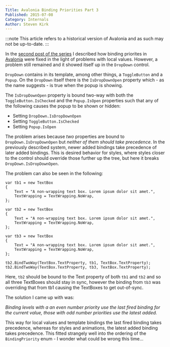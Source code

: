 ```yaml
---
Title: Avalonia Binding Priorities Part 3
Published: 2015-07-08
Category: Internals
Author: Steven Kirk
---
```


:::note
This article refers to a historical version of Avalonia and as such may not be up-to-date.
:::


In the [second post of the series](/blog/2015-07-08-avalonia-binding-priorities-part-2)
I described how binding priorites in [Avalonia](https://github.com/grokys/Avalonia/)
were fixed in the light of problems with local values. However, a problem still
remained and it showed itself up in the `DropDown` control.

`DropDown` contains in its template, among other things, a `ToggleButton` and
a `Popup`. On the `DropDown` itself there is the `IsDropDownOpen` property
which - as the name suggests - is true when the popup is showing.

The `IsDropDownOpen` property is bound two-way with both the
`ToggleButton.IsChecked` and the `Popup.IsOpen` properties such that any of
the following causes the popup to be shown or hidden:

- Setting `DropDown.IsDropDownOpen`
- Setting `ToggleButton.IsChecked`
- Setting `Popup.IsOpen`

The problem arises because *two* properties are bound to `DropDown.IsDropDownOpen`
but *neither of them should take precedence*. In the previously described
system, newer added bindings take precedence of later added bindings. This is
desired behavior for styles, where styles closer to the control should override
those further up the tree, but here it breaks `DropDown.IsDropDownOpen`.

The problem can also be seen in the following:

```charp
var tb1 = new TextBox
{
    Text = "A non-wrapping text box. Lorem ipsum dolor sit amet.",
    TextWrapping = TextWrapping.NoWrap,
};

var tb2 = new TextBox
{
    Text = "A non-wrapping text box. Lorem ipsum dolor sit amet.",
    TextWrapping = TextWrapping.NoWrap,
};

var tb3 = new TextBox
{
    Text = "A non-wrapping text box. Lorem ipsum dolor sit amet.",
    TextWrapping = TextWrapping.NoWrap,
};

tb2.BindTwoWay(TextBox.TextProperty, tb1, TextBox.TextProperty);
tb2.BindTwoWay(TextBox.TextProperty, tb3, TextBox.TextProperty);
```

Here, `tb2` should be bound to the Text property of both `tb1` and `tb2` and so
all three TextBoxes should stay in sync, however the binding from `tb3` was
overriding that from tb1 causing the TextBoxes to get out-of-sync.

The solution I came up with was:

*Binding levels with a an even number priority use the last fired binding
for the current value, those with odd number priorities use the latest
added.*

This way for local values and template bindings the last fired binding takes
precedence, whereas for styles and animations, the latest added binding takes
precedence. This fitted strangely well into the ordering of the
`BindingPriority` enum - I wonder what could be wrong this time...
